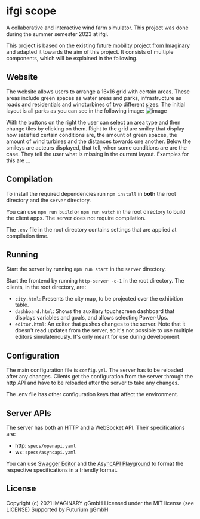 # ifgi scope

A collaborative and interactive wind farm simulator. This project was done during the summer semester 2023 at ifgi.

This project is based on the existing [future mobility project from Imaginary ]([url](https://github.com/IMAGINARY/future-mobility)) and adapted it towards the aim of this project.
It consists of multiple components, which will be explained in the following.

## Website
The website allows users to arrange a 16x16 grid with certain areas. These areas include green spaces as water areas and parks, infrastructure as roads and residentials and windturbines of two different sizes. The initial layout is all parks as you can see in the following image:
![image](https://github.com/ifgiscope/wind-turbines/assets/46593824/638e8b53-d139-422c-9714-a5f697f3036d)

With the buttons on the right the user can select an area type and then change tiles by clicking on them. Right to the grid are smiley that display how satisfied certain conditions are, the amount of green spaces, the amount of wind turbines and the distances towards one another. Below the smileys are acteurs displayed, that tell, when some conditions are are the case. They tell the user what is missing in the current layout. Examples for this are ...


## Compilation

To install the required dependencies run `npm install` in **both** the root directory and the
`server` directory.

You can use `npm run build` or `npm run watch` in the root directory to build the client apps. The
server does not require compilation.

The `.env` file in the root directory contains settings that are applied at compilation time.

## Running

Start the server by running `npm run start` in the `server` directory.

Start the frontend by running `http-server -c-1` in the root directory.
The clients, in the root directory, are:

- `city.html`: Presents the city map, to be projected over the exhibition table.
- `dashboard.html`: Shows the auxiliary touchscreen dashboard that displays variables and goals,
  and allows selecting Power-Ups.
- `editor.html`: An editor that pushes changes to the server. Note that it doesn't read updates from
  the server, so it's not possible to use multiple editors simulatenously. It's only meant for
  use during development.

## Configuration

The main configuration file is `config.yml`. The server has to be reloaded after any changes.
Clients get the configuration from the server through the http API and have to be reloaded after
the server to take any changes.

The .env file has other configuration keys that affect the environment.

## Server APIs

The server has both an HTTP and a WebSocket API. Their specifications are:

- http: `specs/openapi.yaml`
- ws: `specs/asyncapi.yaml`

You can use [Swagger Editor](https://editor.swagger.io/) and the
[AsyncAPI Playground](https://playground.asyncapi.io/) to format the respective specifications in
a friendly format.

## License

Copyright (c) 2021 IMAGINARY gGmbH
Licensed under the MIT license (see LICENSE)
Supported by Futurium gGmbH
